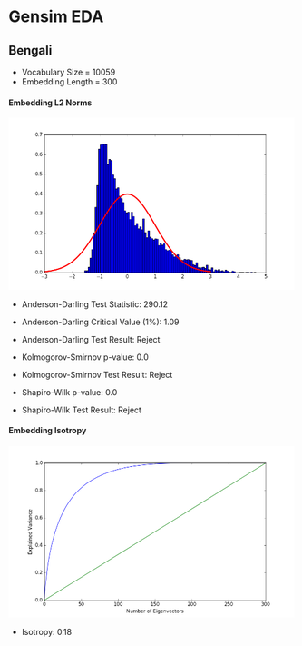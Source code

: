 # Gensim EDA  
## Bengali  
- Vocabulary Size = 10059  
- Embedding Length = 300  
#### Embedding L2 Norms  
![](../images/bn_gensim_norm.png)  
- Anderson-Darling Test Statistic: 290.12  
- Anderson-Darling Critical Value (1%): 1.09  
- Anderson-Darling Test Result: Reject  

- Kolmogorov-Smirnov p-value: 0.0  
- Kolmogorov-Smirnov Test Result: Reject  

- Shapiro-Wilk p-value: 0.0  
- Shapiro-Wilk Test Result: Reject  

#### Embedding Isotropy  
![](../images/bn_gensim_isotropy.png)  
- Isotropy: 0.18  

